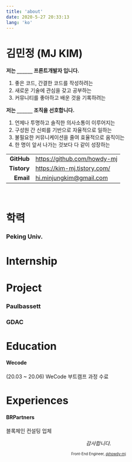 ```yaml
---
title: 'about'
date: 2020-5-27 20:33:13
lang: 'ko'
---
```


# 김민정 (MJ KIM)

**저는 `______` 프론트개발자 입니다.**

1. 좋은 코드, 간결한 코드를 작성하려는
2. 새로운 기술에 관심을 갖고 공부하는
3. 커뮤니티를 좋아하고 배운 것을 기록하려는

**저는 `______` 조직을 선호합니다.**

1. 언제나 투명하고 솔직한 의사소통이 이루어지는
2. 구성원 간 신뢰를 기반으로 자율적으로 일하는
3. 불필요한 커뮤니케이션을 줄여 효율적으로 움직이는
4. 한 명이 앞서 나가는 것보다 다 같이 성장하는

|             |                               |
| ----------: | ----------------------------- |
|  **GitHub** | <https://github.com/howdy-mj> |
| **Tistory** | <https://kim-mj.tistory.com/> |
|   **Email** | <hi.minjungkim@gmail.com>     |

<br />

# 학력

### Peking Univ.

# Internship

# Project

### Paulbassett

### GDAC

# Education

#### Wecode

(20.03 ~ 20.06) WeCode 부트캠프 과정 수료

# Experiences

#### BRPartners

블록체인 컨설팅 업체

<div style="text-align: center" class="final">

_감사합니다._

<sub><sup>Front-End Engineer, <a href="https://github.com/howdy-mj">@howdy-mj</a></sup></sub>

</div>
